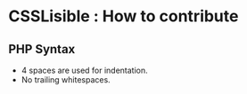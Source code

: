 # CSSLisible : How to contribute

## PHP Syntax

* 4 spaces are used for indentation.
* No trailing whitespaces.